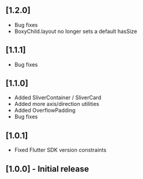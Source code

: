 ## [1.2.0]

* Bug fixes
* BoxyChild.layout no longer sets a default hasSize

## [1.1.1]

* Bug fixes

## [1.1.0]

* Added SliverContainer / SliverCard
* Added more axis/direction utilities
* Added OverflowPadding
* Bug fixes

## [1.0.1]

* Fixed Flutter SDK version constraints

## [1.0.0] - Initial release